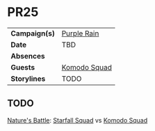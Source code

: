 # PR25

|||
| --- | --- |
| **Campaign(s)** | [Purple Rain](../campaigns/purple-rain.md) | session.2
| **Date** | TBD |
| **Absences** | |
| **Guests** | [Komodo Squad](../organisations/astorrel/squads/komodo-squad.md) |
| **Storylines** | TODO |

## TODO

[Nature's Battle](../storylines/natures-battle.md): [Starfall Squad](../organisations/astorrel/squads/starfall-squad.md) vs [Komodo Squad](../organisations/astorrel/squads/komodo-squad.md)
